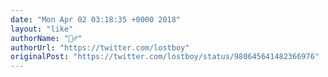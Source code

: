 ```yaml
---
date: "Mon Apr 02 03:18:35 +0000 2018"
layout: "like"
authorName: "💆‍♂️"
authorUrl: "https://twitter.com/lostboy"
originalPost: "https://twitter.com/lostboy/status/980645641482366976"
---
```

